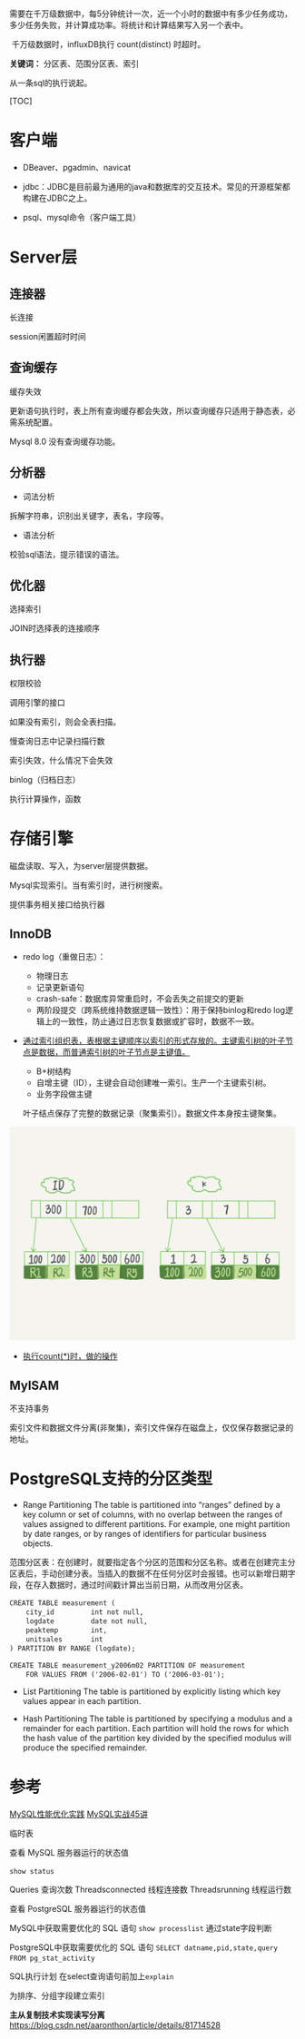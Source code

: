 ​		

​		需要在千万级数据中，每5分钟统计一次，近一个小时的数据中有多少任务成功，多少任务失败，并计算成功率。将统计和计算结果写入另一个表中。

​		千万级数据时，influxDB执行 count(distinct) 时超时。

**关键词：** 分区表、范围分区表、索引

从一条sql的执行说起。

[TOC]

# 客户端

- DBeaver、pgadmin、navicat


- jdbc：JDBC是目前最为通用的java和数据库的交互技术。常见的开源框架都构建在JDBC之上。


- psql、mysql命令（客户端工具）


# Server层

## 连接器

长连接    

session闲置超时时间

## 查询缓存

缓存失效

更新语句执行时，表上所有查询缓存都会失效，所以查询缓存只适用于静态表，必需系统配置。

Mysql 8.0 没有查询缓存功能。

## 分析器

- 词法分析

拆解字符串，识别出关键字，表名，字段等。

- 语法分析

校验sql语法，提示错误的语法。

## 优化器

选择索引

JOIN时选择表的连接顺序

## 执行器

权限校验

调用引擎的接口

如果没有索引，则会全表扫描。

慢查询日志中记录扫描行数



索引失效，什么情况下会失效

binlog（归档日志）

执行计算操作，函数

# 存储引擎

磁盘读取、写入，为server层提供数据。

Mysql实现索引。当有索引时，进行树搜索。

提供事务相关接口给执行器

## InnoDB

- redo log（重做日志）：
  - 物理日志
  - 记录更新语句
  - crash-safe：数据库异常重启时，不会丢失之前提交的更新
  - 两阶段提交（跨系统维持数据逻辑一致性）：用于保持binlog和redo log逻辑上的一致性，防止通过日志恢复数据或扩容时，数据不一致。
  
- [通过索引组织表，表根据主键顺序以索引的形式存放的。主键索引树的叶子节点是数据，而普通索引树的叶子节点是主键值。](https://time.geekbang.org/column/article/69236)
  
  - B+树结构
  - 自增主键（ID），主键会自动创建唯一索引。生产一个主键索引树。
  - 业务字段做主键
  
  叶子结点保存了完整的数据记录（聚集索引）。数据文件本身按主键聚集。

![](./assert/dcda101051f28502bd5c4402b292e38d.png)

- [执行count(*)时，做的操作](https://time.geekbang.org/column/article/72775)



## MyISAM

不支持事务

索引文件和数据文件分离(非聚集)，索引文件保存在磁盘上，仅仅保存数据记录的地址。


# PostgreSQL支持的分区类型	

- Range Partitioning
  The table is partitioned into “ranges” defined by a key column or set of columns, with no overlap between the ranges of values assigned to different partitions. For example, one might partition by date ranges, or by ranges of identifiers for particular business objects.

范围分区表：在创建时，就要指定各个分区的范围和分区名称。或者在创建完主分区表后，手动创建分表。当插入的数据不在任何分区时会报错。也可以新增日期字段，在存入数据时，通过时间戳计算出当前日期，从而改用分区表。

```
CREATE TABLE measurement (
    city_id         int not null,
    logdate         date not null,
    peaktemp        int,
    unitsales       int
) PARTITION BY RANGE (logdate);
```

```
CREATE TABLE measurement_y2006m02 PARTITION OF measurement
    FOR VALUES FROM ('2006-02-01') TO ('2006-03-01');
```

- List Partitioning
  The table is partitioned by explicitly listing which key values appear in each partition.

- Hash Partitioning
  The table is partitioned by specifying a modulus and a remainder for each partition. Each partition will hold the rows for which the hash value of the partition key divided by the specified modulus will produce the specified remainder.



# 参考

[MySQL性能优化实践](https://mp.weixin.qq.com/s/ZxSgqtIFM3hD6ohZdIDR5w)
[MySQL实战45讲](https://time.geekbang.org/column/article/72775)





临时表

查看 MySQL 服务器运行的状态值

`show status`

Queries 查询次数
Threadsconnected 线程连接数
Threadsrunning 线程运行数

查看 PostgreSQL 服务器运行的状态值


MySQL中获取需要优化的 SQL 语句
`show processlist`
通过state字段判断

PostgreSQL中获取需要优化的 SQL 语句
`SELECT datname,pid,state,query FROM pg_stat_activity`

SQL执行计划
在select查询语句前加上`explain`

为排序、分组字段建立索引



**主从复制技术实现读写分离** https://blog.csdn.net/aaronthon/article/details/81714528





